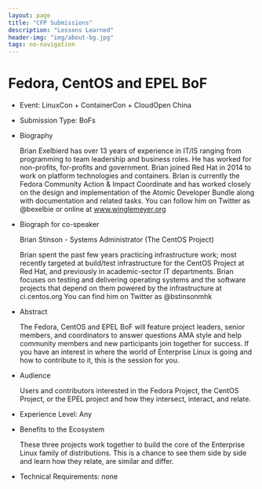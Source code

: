 ```yaml
---
layout: page
title: "CFP Submissions"
description: "Lessons Learned"
header-img: "img/about-bg.jpg"
tags: no-navigation
---
```


# Fedora, CentOS and EPEL BoF

* Event: LinuxCon + ContainerCon + CloudOpen China

* Submission Type: BoFs

* Biography

    Brian Exelbierd has over 13 years of experience in IT/IS ranging from programming to team leadership and business roles. He has worked for non-profits, for-profits and government. Brian joined Red Hat in 2014 to work on platform technologies and containers. Brian is currently the Fedora Community Action & Impact Coordinate and has worked closely on the design and implementation of the Atomic Developer Bundle along with documentation and related tasks. You can follow him on Twitter as @bexelbie or online at www.winglemeyer.org

* Biograph for co-speaker

   Brian Stinson - Systems Administrator (The CentOS Project)

   Brian spent the past few years practicing infrastructure work; most recently targeted at build/test infrastructure for the CentOS Project at Red Hat, and previously in academic-sector IT departments. Brian focuses on testing and delivering operating systems and the software projects that depend on them powered by the infrastructure at ci.centos.org You can find him on Twitter as @bstinsonmhk

* Abstract

    The Fedora, CentOS and EPEL BoF will feature project leaders, senior members, and coordinators to answer questions AMA style and help community members and new participants join together for success.  If you have an interest in where the world of Enterprise Linux is going and how to contribute to it, this is the session for you.

* Audience

    Users and contributors interested in the Fedora Project, the CentOS Project, or the EPEL project and how they intersect, interact, and relate.

* Experience Level: Any

* Benefits to the Ecosystem

    These three projects work together to build the core of the Enterprise Linux family of distributions. This is a chance to see them side by side and learn how they relate, are similar and differ.

* Technical Requirements: none
